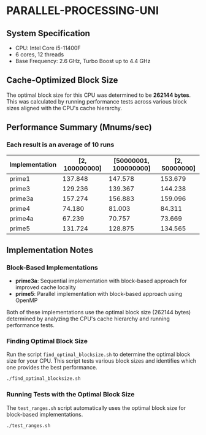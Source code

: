 # PARALLEL-PROCESSING-UNI

## System Specification
- CPU: Intel Core i5-11400F
- 6 cores, 12 threads
- Base Frequency: 2.6 GHz, Turbo Boost up to 4.4 GHz

## Cache-Optimized Block Size
The optimal block size for this CPU was determined to be **262144 bytes**.
This was calculated by running performance tests across various block sizes aligned with the CPU's cache hierarchy.

## Performance Summary (Mnums/sec)
### Each result is an average of 10 runs

| Implementation | [2, 100000000] | [50000001, 100000000] | [2, 50000000] |
|----------------|-----------|--------------|-------------|
| prime1 | 137.848 | 147.578 | 153.679 |
| prime3 | 129.236 | 139.367 | 144.238 |
| prime3a | 157.274 | 156.883 | 159.096 |
| prime4 | 74.180 | 81.003 | 84.311 |
| prime4a | 67.239 | 70.757 | 73.669 |
| prime5 | 131.724 | 128.875 | 134.565 |

## Implementation Notes

### Block-Based Implementations
- **prime3a**: Sequential implementation with block-based approach for improved cache locality
- **prime5**: Parallel implementation with block-based approach using OpenMP

Both of these implementations use the optimal block size (262144 bytes) determined
by analyzing the CPU's cache hierarchy and running performance tests.

### Finding Optimal Block Size
Run the script `find_optimal_blocksize.sh` to determine the optimal block size for your CPU.
This script tests various block sizes and identifies which one provides the best performance.

```bash
./find_optimal_blocksize.sh
```

### Running Tests with the Optimal Block Size
The `test_ranges.sh` script automatically uses the optimal block size for block-based implementations.

```bash
./test_ranges.sh
```

